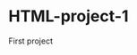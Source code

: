 # HTML-project-1
First project 
<!-- <!DOCTYPE html> 
<html lang="en">
<head>
    <meta charset="UTF-8">
    <meta name="viewport" content="width=device-width, initial-scale=1.0">
    <title>Document</title>
</head>
<body>
    <p> Hello World </p> 
    project 1 and Comment
    <a href="https://www.google.com">Google</a>
    <p> This is a paragraph in the HTML document. </p>
    <b>Bold Text </b>
    <br/>
    <i>Italic Text</i>
    <h5>LOOK at that 5</h5>
    <h6>Heading 6</h6>
    <u>Underlined Text</u>
    <br/>
    <h1>ASUS</h1>
    <br/>
    <h2>money</h2>
    <hr>
    <img src="https://m.media-amazon.com/images/I/710mMkw+HmL._UF1000,1000_QL80_.jpg" alt="ASUS power" height="200" >
    <p> This is a paragraph </p>
    <p> This is a paragraph This is a paragraph  </p>
    <br/>
    <p> This is a paragraph This is a paragraph  </p>
    <hr>
    <p> This is a paragraph This is a paragraph  </p>
    <p>H<sub>2 </sub>O</p>
    <p>3<sup>2</sup>= 0</p>
</body>
</html> -->

